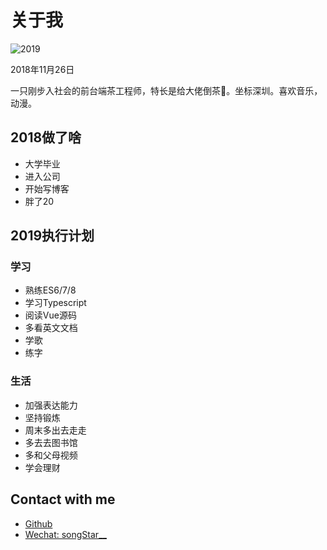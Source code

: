 # 关于我

![2019](/my-blog/2019.png)

2018年11月26日

一只刚步入社会的前台端茶工程师，特长是给大佬倒茶🍵。坐标<i class="el-icon-location" style="color: #3eaf7c;"></i>深圳。喜欢音乐，动漫。

<!-- ## 动漫

炒鸡喜欢国漫，良心推荐：

- [刺客五六七](http://bangumi.bilibili.com/anime/6360)
- [剑网3·侠肝义胆沈剑心](http://bangumi.bilibili.com/anime/24267)
- [一人之下](https://www.bilibili.com/bangumi/media/md5050)
- [镇魂街](https://www.bilibili.com/bangumi/media/md3863)
- [凸变英雄](https://www.bilibili.com/bangumi/media/md23352)
- [少年锦衣卫](http://bangumi.bilibili.com/anime/5849)
- [全职高手](http://bangumi.bilibili.com/anime/5852)

### 阿珍爱上了阿强

<iframe src="//player.bilibili.com/player.html?aid=22669998&cid=47506677&page=1&season_type=4" scrolling="no" border="0" frameborder="no" framespacing="0" allowfullscreen="true"></iframe>

## 音乐

- 林俊杰 -->

## 2018做了啥

- 大学毕业
- 进入公司
- 开始写博客
- 胖了20

## 2019执行计划

### 学习

- 熟练ES6/7/8
- 学习Typescript
- 阅读Vue源码
- 多看英文文档
- 学歌
- 练字

### 生活

- 加强表达能力
- 坚持锻炼
- 周末多出去走走
- 多去去图书馆
- 多和父母视频
- 学会理财

## Contact with me

- [Github](https://github.com/songStar0904)
- [Wechat: songStar__]()
